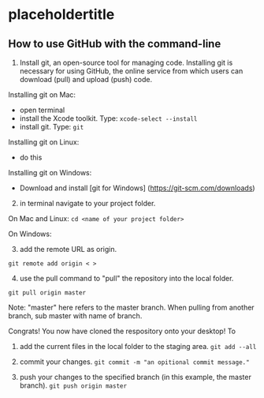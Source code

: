 # placeholdertitle


## How to use GitHub with the command-line

1. Install git, an open-source tool for managing code. Installing git is necessary for using GitHub, the online service from which users can download (pull) and upload (push) code. 

Installing git on Mac:
 - open terminal
 - install the Xcode toolkit. Type: `xcode-select --install`
 - install git. Type: `git`

Installing git on Linux: 
 - do this 

Installing git on Windows:
 - Download and install [git for Windows] (https://git-scm.com/downloads) 

2. in terminal navigate to your project folder. 

On Mac and Linux:
`cd <name of your project folder>`


On Windows:

3. add the remote URL as origin.

`git remote add origin < >`


4. use the pull command to "pull" the repository into the local folder. 

`git pull origin master`

Note: "master" here refers to the master branch. When pulling from another branch, sub master with name of branch.

Congrats! You now have cloned the respository onto your desktop! 
To 

1. add the current files in the local folder to the staging area. 
`git add --all`

2. commit your changes. 
`git commit -m "an opitional commit message."`

3. push your changes to the specified branch (in this example, the master branch). 
`git push origin master`










